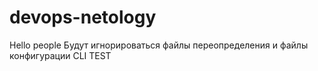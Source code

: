 # devops-netology
Hello people
Будут игнорироваться файлы переопределения и файлы конфигурации CLI
TEST
